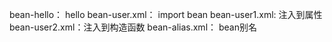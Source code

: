 bean-hello： hello
bean-user.xml： import bean
bean-user1.xml: 注入到属性
bean-user2.xml：注入到构造函数 
bean-alias.xml： bean别名
